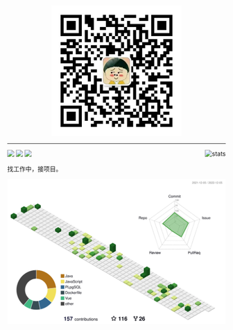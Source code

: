 
<div align="center">
  <a href="http://blog.fengjx.com">
    <img src="assets/img/wx.jpg" width="300" alt="个人微信" />
  </a>
</div>

---

<picture>
    <source media="(prefers-color-scheme: dark)" srcset="https://github-readme-stats.vercel.app/api?username=fengjx&show_icons=true&include_all_commits=true&title_color=fff&icon_color=79ff97&text_color=9f9f9f&bg_color=151515">
    <img align="right" src="https://github-readme-stats.vercel.app/api?username=fengjx&show_icons=true&include_all_commits=true&bg_color=30,e96443,904e95&title_color=fff&text_color=fff" alt="stats" />
</picture>

![](https://komarev.com/ghpvc/?username=fengjx&style=flat-square)
[![](https://img.shields.io/github/followers/fengjx?label=follow&style=social)](https://github.com/fengjx)
[![](https://img.shields.io/badge/博客-blog.fengjx.com-blue?style=flat-square&logo=battledotnet)](http://blog.fengjx.com)

找工作中，接项目。

<picture>
  <source media="(prefers-color-scheme: dark)" srcset="https://raw.githubusercontent.com/fengjx/fengjx/master/profile-3d-contrib/profile-night-green.svg">
  <img alt="Shows an illustrated sun in light color mode and a moon with stars in dark color mode." src="https://raw.githubusercontent.com/fengjx/fengjx/master/profile-3d-contrib/profile-green.svg">
</picture>
